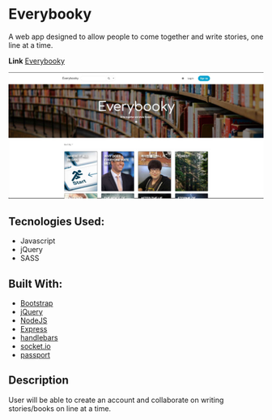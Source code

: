 # Everybooky

A web app designed to allow people to come together and write stories, one line at a time.

**Link** [Everybooky](https://sleepy-caverns-35821.herokuapp.com/)

![Everybooky](/public/images/screenshots/everybooky-light.jpg)

## Tecnologies Used:
* Javascript
* jQuery
* SASS

## Built With:
* [Bootstrap](https://getbootstrap.com/)
* [jQuery](https://jquery.com/)
* [NodeJS](https://nodejs.org/en/docs/)
* [Express](https://expressjs.com/)
* [handlebars](https://handlebarsjs.com/)
* [socket.io](https://socket.io/)
* [passport](http://www.passportjs.org/)

## Description
User will be able to create an account and collaborate on writing stories/books on line at a time.